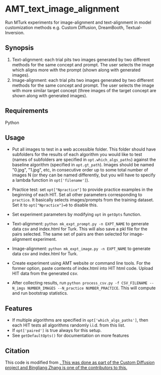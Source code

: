 # AMT_text_image_alignment

Run MTurk experiments for image-alignment and text-alignment in model customization methods e.g. Custom Diffusion, DreamBooth, Textual-Inversion. 

## Synopsis

1. Text-alignment: each trial pits two images generated by two different methods for the same concept and prompt. The user selects the image which aligns more with the prompt (shown along with generated images). 
2. Image-alignment: each trial pits two images generated by two different methods for the same concept and prompt. The user selects the image with more similar target concept (three images of the target concept are shown along with generated images). 


## Requirements
Python

## Usage
- Put all images to test in a web accessible folder. This folder should have subfolders for the results of each algorithm you would like to test (names of subfolders are specified in `opt.which_algs_paths`) against the baseline algorithm (specified in `opt.gt_path`). Images should be named "0.jpg", "1.jpg", etc, in consecutive order up to some total number of images N (or they can be named differently, but you will have to specify a lambda function in `opt['filename']`). 
- Practice test: set `opt["Npractice"]` to provide practice examples in the beginning of each HIT. Set all other parameters corresponding to `practice`. It basically selects images/prompts from the training dataset. Set it to `opt["Npractice"]=0` to disable this.
- Set experiment parameters by modifying `opt` in `getOpts` function.
- Text-alignment: `python mk_expt_prompt.py -n EXPT_NAME` to generate data csv and index.html for Turk. This will also save a pkl file for the pairs selected. The same set of pairs are then selected for image-alignment experiment. 
- Image-alignment: `python mk_expt_image.py -n EXPT_NAME` to generate data csv and index.html for Turk.

- Create experiment using AMT website or command line tools. For the former option, paste contents of index.html into HIT html code. Upload HIT data from the generated csv.
- After collecting results, run `python process_csv.py -f CSV_FILENAME --N_imgs NUMBER_IMAGES --N_practice NUMBER_PRACTICE`. This will compute and run bootstrap statistics.

## Features
- If multiple algorithms are specified in `opt['which_algs_paths']`, then each HIT tests all algorithms randomly i.i.d. from this list.
- If `opt['paired']` is true always for this setup.
- See `getDefaultOpts()` for documentation on more features


## Citation

This code is modified from <a href="https://github.com/phillipi/AMT_Real_vs_Fake">. This was done as part of the Custom Diffusion project and Bingliang Zhang is one of the contributors to this. 
